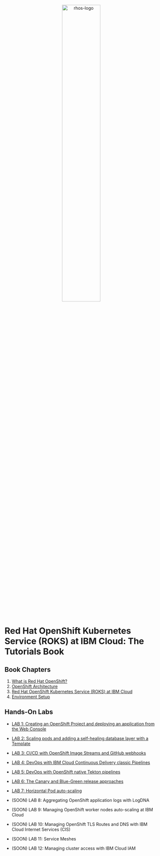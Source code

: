 <br>
<div align="center">
    <img width="50%" src="./docs/imgs/rhos-logo.png" alt='rhos-logo'>
</div>
<br>
<br>
<br>

# Red Hat OpenShift Kubernetes Service (ROKS) at IBM Cloud: The Tutorials Book

## Book Chapters

1. [What is Red Hat OpenShift?](./book/1-what-is-openshift.md)
2. [OpenShift Architecture](./book/2-openshift-architecture.md)
3. [Red Hat OpenShift Kubernetes Service (ROKS) at IBM Cloud](./book/3-roks-at-ibm-cloud.md)
4. [Environment Setup](./book/4-environment-setup.md)
## Hands-On Labs

- [LAB 1: Creating an OpenShift Project and deploying an application from the Web Console](./labs/lab-1.md)
- [LAB 2: Scaling pods and adding a self-healing database layer with a Template](./labs/lab-2.md)
- [LAB 3: CI/CD with OpenShift Image Streams and GitHub webhooks](./labs/lab-3.md)
- [LAB 4: DevOps with IBM Cloud Continuous Delivery classic Pipelines]('./labs/lab-4.md)
- [LAB 5: DevOps with OpenShift native Tekton pipelines](./labs/lab-5.md)
- [LAB 6: The Canary and Blue-Green release approaches](./labs/lab-6.md)
- [LAB 7: Horizontal Pod auto-scaling](./labs/lab-7.md)

- (SOON) LAB 8: Aggregating OpenShift application logs with LogDNA

- (SOON) LAB 9: Managing OpenShift worker nodes auto-scaling at IBM Cloud

- (SOON) LAB 10: Managing OpenShift TLS Routes and DNS with IBM Cloud Internet Services (CIS)

- (SOON) LAB 11: Service Meshes

- (SOON) LAB 12: Managing cluster access with IBM Cloud IAM
